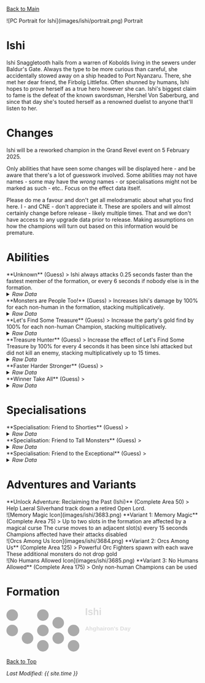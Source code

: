 [Back to Main](index.md)

<span class="championPortraitsRow">
    <span class="championPortraitsColumn">
        <span class="championPortraitsImage">
            ![PC Portrait for Ishi](images/ishi/portrait.png)
        </span>
        <span>
        Portrait
        </span>
    </span>
</span>

# Ishi

Ishi Snaggletooth hails from a warren of Kobolds living in the sewers under Baldur's Gate. Always the type to be more curious than careful, she accidentally stowed away on a ship headed to Port Nyanzaru. There, she met her dear friend, the Firbolg Littlefox. Often shunned by humans, Ishi hopes to prove herself as a true hero however she can. Ishi's biggest claim to fame is the defeat of the known swordsman, Hershel Von Saberburg, and since that day she's touted herself as a renowned duelist to anyone that'll listen to her.

# Changes

Ishi will be a reworked champion in the Grand Revel event on 5 February 2025.

Only abilities that have seen some changes will be displayed here - and be aware that there's a lot of guesswork involved. Some abilities may not have names - some may have the *wrong* names - or specialisations might not be marked as such - etc.. Focus on the effect data itself.

Please do me a favour and don't get all melodramatic about what you find here. I - and CNE - don't appreciate it. These are spoilers and will almost certainly change before release - likely multiple times. That and we don't have access to any upgrade data prior to release. Making assumptions on how the champions will turn out based on this information would be premature.

# Abilities

<div markdown="1" class="abilityBorder"><div markdown="1" class="abilityBorderInner">
**Unknown** (Guess)
> Ishi always attacks 0.25 seconds faster than the fastest member of the formation, or every 6 seconds if nobody else is in the formation.
<details><summary><em>Raw Data</em></summary>
<p>
<pre>
{
    "id": 2203,
    "flavour_text": "",
    "description": {
        "desc": "Ishi always attacks 0.25 seconds faster than the fastest member of the formation, or every 6 seconds if nobody else is in the formation."
    },
    "effect_keys": [
        {
            "off_when_benched": true,
            "effect_string": "do_nothing"
        }
    ],
    "requirements": "",
    "graphic_id": 0,
    "large_graphic_id": 0,
    "properties": {
        "is_formation_ability": true,
        "formation_circle_icon": false,
        "owner_use_outgoing_description": true
    }
}
</pre>
</p>
</details>
</div></div>

<div markdown="1" class="abilityBorder"><div markdown="1" class="abilityBorderInner">
**Monsters are People Too!** (Guess)
> Increases Ishi's damage by 100% for each non-human in the formation, stacking multiplicatively.
<details><summary><em>Raw Data</em></summary>
<p>
<pre>
{
    "id": 2204,
    "flavour_text": "",
    "description": {
        "desc": "Increases Ishi's damage by $amount% for each non-human in the formation, stacking multiplicatively."
    },
    "effect_keys": [
        {
            "off_when_benched": true,
            "effect_string": "pre_stack,100"
        },
        {
            "off_when_benched": true,
            "effect_string": "hero_dps_multiplier_mult,0",
            "amount_expr": "upgrade_amount(16527,0)",
            "amount_func": "mult",
            "stack_func": "per_hero_attribute",
            "per_hero_expr": "!HasTag(`human`)",
            "show_bonus": true
        }
    ],
    "requirements": "",
    "graphic_id": 3671,
    "large_graphic_id": 3670,
    "properties": {
        "is_formation_ability": true,
        "formation_circle_icon": false,
        "owner_use_outgoing_description": true,
        "indexed_effect_properties": true,
        "per_effect_index_bonuses": true,
        "default_bonus_index": 1
    }
}
</pre>
</p>
</details>
</div></div>

<div markdown="1" class="abilityBorder"><div markdown="1" class="abilityBorderInner">
**Let's Find Some Treasure** (Guess)
> Increase the party's gold find by 100% for each non-human Champion, stacking multiplicatively.
<details><summary><em>Raw Data</em></summary>
<p>
<pre>
{
    "id": 2205,
    "flavour_text": "",
    "description": {
        "desc": "Increase the party's gold find by $amount% for each non-human Champion, stacking multiplicatively."
    },
    "effect_keys": [
        {
            "off_when_benched": true,
            "effect_string": "gold_multiplier_mult,100",
            "amount_func": "mult",
            "stack_func": "per_hero_attribute",
            "per_hero_expr": "!HasTag(`human`)",
            "show_bonus": true
        }
    ],
    "requirements": "",
    "graphic_id": 3673,
    "large_graphic_id": 3672,
    "properties": {
        "is_formation_ability": true,
        "formation_circle_icon": false,
        "owner_use_outgoing_description": true
    }
}
</pre>
</p>
</details>
</div></div>

<div markdown="1" class="abilityBorder"><div markdown="1" class="abilityBorderInner">
**Treasure Hunter** (Guess)
> Increase the effect of Let's Find Some Treasure by 100% for every 4 seconds it has been since Ishi attacked but did not kill an enemy, stacking multiplicatively up to 15 times.
<details><summary><em>Raw Data</em></summary>
<p>
<pre>
{
    "id": 2206,
    "flavour_text": "",
    "description": {
        "desc": "Increase the effect of Let's Find Some Treasure by $amount% for every $(per_seconds___2) seconds it has been since Ishi attacked but did not kill an enemy, stacking multiplicatively up to $max_stacks times."
    },
    "effect_keys": [
        {
            "off_when_benched": true,
            "effect_string": "buff_upgrade,100,16528",
            "manual_stacking": true,
            "show_bonus": true,
            "amount_func": "mult",
            "max_stacks": 15
        },
        {
            "off_when_benched": true,
            "effect_string": "ishi_treasure_hunter",
            "per_seconds": 4
        }
    ],
    "requirements": "",
    "graphic_id": 7591,
    "large_graphic_id": 7588,
    "properties": {
        "is_formation_ability": true,
        "formation_circle_icon": false,
        "owner_use_outgoing_description": true,
        "indexed_effect_properties": true,
        "per_effect_index_bonuses": true,
        "default_bonus_index": 0
    }
}
</pre>
</p>
</details>
</div></div>

<div markdown="1" class="abilityBorder"><div markdown="1" class="abilityBorderInner">
**Faster Harder Stronger** (Guess)
> 
<details><summary><em>Raw Data</em></summary>
<p>
<pre>
{
    "id": 2207,
    "flavour_text": "",
    "description": {
        "desc": ""
    },
    "effect_keys": [
        {
            "off_when_benched": true,
            "effect_string": "do_nothing"
        }
    ],
    "requirements": "",
    "graphic_id": 25404,
    "large_graphic_id": 25398,
    "properties": {
        "is_formation_ability": true,
        "formation_circle_icon": false,
        "owner_use_outgoing_description": true
    }
}
</pre>
</p>
</details>
</div></div>

<div markdown="1" class="abilityBorder"><div markdown="1" class="abilityBorderInner">
**Winner Take All** (Guess)
> 
<details><summary><em>Raw Data</em></summary>
<p>
<pre>
{
    "id": 2208,
    "flavour_text": "",
    "description": {
        "desc": ""
    },
    "effect_keys": [
        {
            "off_when_benched": true,
            "effect_string": "do_nothing"
        }
    ],
    "requirements": "",
    "graphic_id": 25405,
    "large_graphic_id": 25399,
    "properties": {
        "is_formation_ability": true,
        "formation_circle_icon": false,
        "owner_use_outgoing_description": true
    }
}
</pre>
</p>
</details>
</div></div>

# Specialisations

<div markdown="1" class="abilityBorder"><div markdown="1" class="abilityBorderInner">
**Specialisation: Friend to Shorties** (Guess)
> 
<details><summary><em>Raw Data</em></summary>
<p>
<pre>
{
    "id": 2209,
    "flavour_text": "",
    "description": {
        "desc": ""
    },
    "effect_keys": [
        {
            "off_when_benched": true,
            "effect_string": "do_nothing"
        }
    ],
    "requirements": "",
    "graphic_id": 3680,
    "large_graphic_id": 3680,
    "properties": {
        "is_formation_ability": true,
        "formation_circle_icon": false,
        "owner_use_outgoing_description": true
    }
}
</pre>
</p>
</details>
</div></div>

<div markdown="1" class="abilityBorder"><div markdown="1" class="abilityBorderInner">
**Specialisation: Friend to Tall Monsters** (Guess)
> 
<details><summary><em>Raw Data</em></summary>
<p>
<pre>
{
    "id": 2210,
    "flavour_text": "",
    "description": {
        "desc": ""
    },
    "effect_keys": [
        {
            "off_when_benched": true,
            "effect_string": "do_nothing"
        }
    ],
    "requirements": "",
    "graphic_id": 3681,
    "large_graphic_id": 3681,
    "properties": {
        "is_formation_ability": true,
        "formation_circle_icon": false,
        "owner_use_outgoing_description": true
    }
}
</pre>
</p>
</details>
</div></div>

<div markdown="1" class="abilityBorder"><div markdown="1" class="abilityBorderInner">
**Specialisation: Friend to the Exceptional** (Guess)
> 
<details><summary><em>Raw Data</em></summary>
<p>
<pre>
{
    "id": 2211,
    "flavour_text": "",
    "description": {
        "desc": ""
    },
    "effect_keys": [
        {
            "off_when_benched": true,
            "effect_string": "do_nothing"
        }
    ],
    "requirements": "",
    "graphic_id": 25410,
    "large_graphic_id": 25410,
    "properties": {
        "is_formation_ability": true,
        "formation_circle_icon": false,
        "owner_use_outgoing_description": true
    }
}
</pre>
</p>
</details>
</div></div>

# Adventures and Variants

<div markdown="1" class="abilityBorder"><div markdown="1" class="abilityBorderInner">
**Unlock Adventure: Reclaiming the Past (Ishi)** (Complete Area 50)
> Help Laeral Silverhand track down a retired Open Lord.
</div></div>
<div markdown="1" class="abilityBorder"><div markdown="1" class="abilityBorderInner">
![Memory Magic Icon](images/ishi/3683.png) **Variant 1: Memory Magic** (Complete Area 75)
> Up to two slots in the formation are affected by a magical curse The curse moves to an adjacent slot(s) every 15 seconds Champions affected have their attacks disabled
</div></div>
<div markdown="1" class="abilityBorder"><div markdown="1" class="abilityBorderInner">
![Orcs Among Us Icon](images/ishi/3684.png) **Variant 2: Orcs Among Us** (Complete Area 125)
> Powerful Orc Fighters spawn with each wave These additional monsters do not drop gold
</div></div>
<div markdown="1" class="abilityBorder"><div markdown="1" class="abilityBorderInner">
![No Humans Allowed Icon](images/ishi/3685.png) **Variant 3: No Humans Allowed** (Complete Area 175)
> Only non-human Champions can be used
</div></div>

# Formation

<span class="formationBorder">
    <svg xmlns="http://www.w3.org/2000/svg" id="Ishi" fill="#aaa" data-formationName="Ishi" data-campaignName="Ahghairon's Day" width="324" height="120"><circle cx="175" cy="65" r="15"/><circle cx="175" cy="105" r="15"/><circle cx="135" cy="45" r="15"/><circle cx="135" cy="85" r="15"/><circle cx="95" cy="25" r="15"/><circle cx="95" cy="65" r="15"/><circle cx="95" cy="105" r="15"/><circle cx="55" cy="85" r="15"/><circle cx="15" cy="25" r="15"/><circle cx="15" cy="65" r="15"/><text x="205" y="25" fill="#dcdcdc" font-size="25" font-family="Arial" font-weight="bold">Ishi</text><text x="205" y="65" fill="#dcdcdc" font-size="15" font-family="Arial" font-weight="bold">Ahghairon's Day</text></svg>
</span>

[Back to Top](#top)

*Last Modified: {{ site.time }}*
